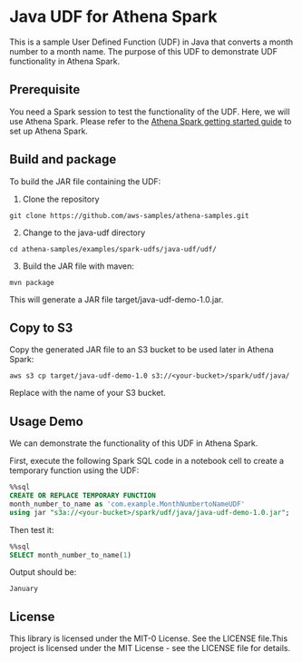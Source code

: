 # Java UDF for Athena Spark
This is a sample User Defined Function (UDF) in Java that converts a month number to a month name. The purpose of this UDF to demonstrate UDF functionality in Athena Spark.

## Prerequisite
You need a Spark session to test the functionality of the UDF. Here, we will use Athena Spark. Please refer to the [Athena Spark getting started guide](https://docs.aws.amazon.com/athena/latest/ug/notebooks-spark-getting-started.html) to set up Athena Spark.

## Build and package
To build the JAR file containing the UDF:
1. Clone the repository
```
git clone https://github.com/aws-samples/athena-samples.git
```
2. Change to the java-udf directory
```
cd athena-samples/examples/spark-udfs/java-udf/udf/
```

3. Build the JAR file with maven:
```
mvn package
```
This will generate a JAR file target/java-udf-demo-1.0.jar.

## Copy to S3
Copy the generated JAR file to an S3 bucket to be used later in Athena Spark:
```
aws s3 cp target/java-udf-demo-1.0 s3://<your-bucket>/spark/udf/java/
```
Replace <your-bucket> with the name of your S3 bucket.
## Usage Demo
We can demonstrate the functionality of this UDF in Athena Spark.

First, execute the following Spark SQL code in a notebook cell to create a temporary function using the UDF:
```sql
%%sql
CREATE OR REPLACE TEMPORARY FUNCTION 
month_number_to_name as 'com.example.MonthNumbertoNameUDF'
using jar "s3a://<your-bucket>/spark/udf/java/java-udf-demo-1.0.jar";
```

Then test it:
```sql
%%sql
SELECT month_number_to_name(1)
```
Output should be:
```
January
```
## License
This library is licensed under the MIT-0 License. See the LICENSE file.This project is licensed under the MIT License - see the LICENSE file for details.